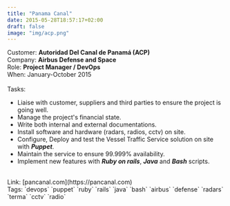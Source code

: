 ```yaml
---
title: "Panama Canal"
date: 2015-05-28T18:57:17+02:00
draft: false
image: "img/acp.png"
---
```


Customer: **Autoridad Del Canal de Panamá (ACP)**<br>
Company: **Airbus Defense and Space**<br>
Role: **Project Manager / DevOps**<br>
When: January-October 2015<br>
<br>Tasks:<br>
- Liaise with customer, suppliers and third parties to ensure the project is going well.<br>
- Manage the project's financial state.<br>
- Write both internal and external documentations.<br>
- Install software and hardware (radars, radios, cctv) on site.
- Configure, Deploy and test the Vessel Traffic Service solution on site with ***Puppet***.<br>
- Maintain the service to ensure 99.999% availability.<br>
- Implement new features with ***Ruby on rails***, ***Java*** and ***Bash*** scripts.<br>
<br>
Link: [pancanal.com](https://pancanal.com)<br>
Tags: `devops` `puppet` `ruby` `rails` `java` `bash` `airbus` `defense` `radars` `terma` `cctv` `radio`